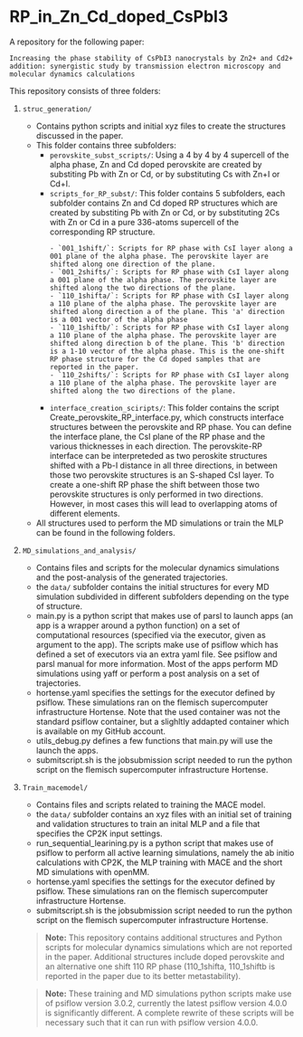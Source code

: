 # RP_in_Zn_Cd_doped_CsPbI3
A repository for the following paper:
```
Increasing the phase stability of CsPbI3 nanocrystals by Zn2+ and Cd2+ addition: synergistic study by transmission electron microscopy and molecular dynamics calculations
```

This repository consists of three folders:

1. `struc_generation/`
    - Contains python scripts and initial xyz files to create the structures discussed in the paper.
    - This folder contains three subfolders:
        - `perovskite_subst_scripts/`: Using a 4 by 4 by 4 supercell of the alpha phase, Zn and Cd doped perovskite are created by substiting Pb with Zn or Cd, or by substituting Cs with Zn+I or Cd+I.
        - `scripts_for_RP_subst/`: This folder contains 5 subfolders, each subfolder contains Zn and Cd doped RP structures which are created by substiting Pb with Zn or Cd, or by substituting 2Cs with Zn or Cd in a pure 336-atoms supercell of the corresponding RP structure.
            ```
            - `001_1shift/`: Scripts for RP phase with CsI layer along a 001 plane of the alpha phase. The perovskite layer are shifted along one direction of the plane.
            - `001_2shifts/`: Scripts for RP phase with CsI layer along a 001 plane of the alpha phase. The perovskite layer are shifted along the two directions of the plane.
            - `110_1shifta/`: Scripts for RP phase with CsI layer along a 110 plane of the alpha phase. The perovskite layer are shifted along direction a of the plane. This 'a' direction is a 001 vector of the alpha phase
            - `110_1shiftb/`: Scripts for RP phase with CsI layer along a 110 plane of the alpha phase. The perovskite layer are shifted along direction b of the plane. This 'b' direction is a 1-10 vector of the alpha phase. This is the one-shift RP phase structure for the Cd doped samples that are reported in the paper.
            - `110_2shifts/`: Scripts for RP phase with CsI layer along a 110 plane of the alpha phase. The perovskite layer are shifted along the two directions of the plane.
            ```
        - `interface_creation_sciripts/`: This folder contains the script Create_perovskite_RP_interface.py, which constructs interface structures between the perovskite and RP phase. You can define the interface plane, the CsI plane of the RP phase and the various thicknesses in each direction. The perovskite-RP interface can be interpreteded as two peroskite structures shifted with a Pb-I distance in all three directions, in between those two perovskite structures is an S-shaped CsI layer. To create a one-shift RP phase the shift between those two perovskite structures is only performed in two directions. However, in most cases this will lead to overlapping atoms of different elements.
    - All structures used to perform the MD simulations or train the MLP can be found in the following folders.

2. `MD_simulations_and_analysis/`
    - Contains files and scripts for the molecular dynamics simulations and the post-analysis of the generated trajectories.
    - the `data/` subfolder contains the initial structures for every MD simulation subdivided in different subfolders depending on the type of structure.
    - main.py is a python script that makes use of parsl to launch apps (an app is a wrapper around a python function) on a set of computational resources (specified via the executor, given as argument to the app). The scripts make use of psiflow which has defined a set of executors via an extra yaml file. See psiflow and parsl manual for more information. Most of the apps perform MD simulations using yaff or perform a post analysis on a set of trajectories.
    - hortense.yaml specifies the settings for the executor defined by psiflow. These simulations ran on the flemisch supercomputer infrastructure Hortense. Note that the used container was not the standard psiflow container, but a slighltly addapted container which is available on my GitHub account.
    - utils_debug.py defines a few functions that main.py will use the launch the apps.
    - submitscript.sh is the jobsubmission script needed to run the python script on the flemisch supercomputer infrastructure Hortense.

3. `Train_macemodel/`
    - Contains files and scripts related to training the MACE model.
    - the `data/` subfolder contains an xyz files with an initial set of training and validation structures to train an inital MLP and a file that specifies the CP2K input settings.
    - run_sequential_learining.py is a python script that makes use of psiflow to perform all active learning simulations, namely the ab initio calculations with CP2K, the MLP training with MACE and the short MD simulations with openMM.
    - hortense.yaml specifies the settings for the executor defined by psiflow. These simulations ran on the flemisch supercomputer infrastructure Hortense.
    - submitscript.sh is the jobsubmission script needed to run the python script on the flemisch supercomputer infrastructure Hortense.

        

    > **Note:** This repository contains additional structures and Python scripts for molecular dynamics simulations which are not reported in the paper. Additional structures include doped perovskite and an alternative one shift 110 RP phase (110_1shifta, 110_1shiftb is reported in the paper due to its better metastability).

    > **Note:** These training and MD simulations python scripts make use of psiflow version 3.0.2, currently the latest psiflow version 4.0.0 is significantly different. A complete rewrite of these scripts will be necessary such that it can run with psiflow version 4.0.0.
